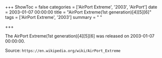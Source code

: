 +++
ShowToc = false
categories = ['AirPort Extreme', '2003', 'AirPort']
date = 2003-01-07 00:00:00
title = "AirPort Extreme(1st generation)[4][5][6]"
tags = ['AirPort Extreme', '2003']
summary = " "

+++

The AirPort Extreme(1st generation)[4][5][6] was released on 2003-01-07 00:00:00.

Source: `https://en.wikipedia.org/wiki/AirPort_Extreme`


